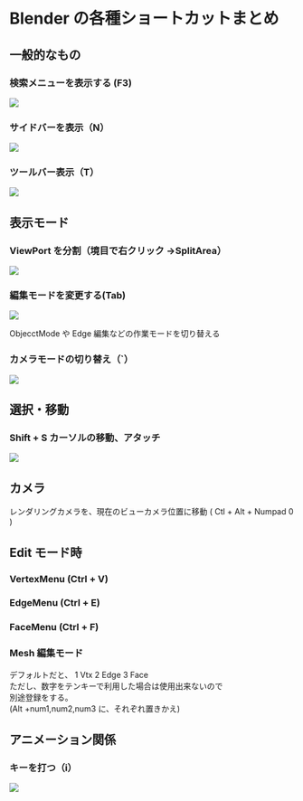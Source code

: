 # Blender の各種ショートカットまとめ

<!-- SUMMARY:Blender の各種ショートカット -->

## 一般的なもの

### 検索メニューを表示する (F3)

![](https://gyazo.com/d3cb588ad7c33496500b7350171213b3.png)

### サイドバーを表示（N）

![](https://gyazo.com/3ebe6b8ad546ce58f1eadeb33c604cd6.png)

### ツールバー表示（T）

![](https://gyazo.com/2bdf48c808e2575008464dea13abf8d9.png)

## 表示モード

### ViewPort を分割（境目で右クリック →SplitArea）

![](https://gyazo.com/9f8601698ecfa94488464f2b2bf6337d.gif)

### 編集モードを変更する(Tab)

![](https://gyazo.com/92bb85f2c125eb050f801b7e957c7e54.png)

ObjecctMode や Edge 編集などの作業モードを切り替える

### カメラモードの切り替え（`）

![](https://gyazo.com/14da4e0e2c820421f5ba979a0d2ce763.png)

## 選択・移動

### Shift + S カーソルの移動、アタッチ

![](https://gyazo.com/d835f996b81071bd99d00c9330f49ed1.png)

## カメラ

レンダリングカメラを、現在のビューカメラ位置に移動 ( Ctl + Alt + Numpad 0 )

## Edit モード時

### VertexMenu (Ctrl + V)

### EdgeMenu (Ctrl + E)

### FaceMenu (Ctrl + F)

### Mesh 編集モード

デフォルトだと、 1 Vtx 2 Edge 3 Face  
ただし、数字をテンキーで利用した場合は使用出来ないので  
別途登録をする。  
(Alt +num1,num2,num3 に、それぞれ置きかえ)

## アニメーション関係

### キーを打つ（i）

![](https://gyazo.com/0aca0d1d8e21fc5eee09257fed0b548e.png)
